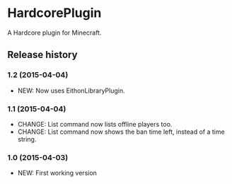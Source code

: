 # HardcorePlugin

A Hardcore plugin for Minecraft.

## Release history

### 1.2 (2015-04-04)

* NEW: Now uses EithonLibraryPlugin.

### 1.1 (2015-04-04)

* CHANGE: List command now lists offline players too.
* CHANGE: List command now shows the ban time left, instead of a time string.

### 1.0 (2015-04-03)

* NEW: First working version


